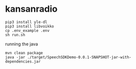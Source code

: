 # kansanradio

```
pip3 install yle-dl
pip3 install libvoikko
cp .env_example .env
sh run.sh
```

running the java
```
mvn clean package
java -jar ./target/SpeechSDKDemo-0.0.1-SNAPSHOT-jar-with-dependencies.jar
```